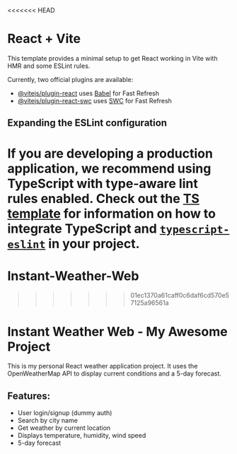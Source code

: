 <<<<<<< HEAD
# React + Vite

This template provides a minimal setup to get React working in Vite with HMR and some ESLint rules.

Currently, two official plugins are available:

- [@vitejs/plugin-react](https://github.com/vitejs/vite-plugin-react/blob/main/packages/plugin-react) uses [Babel](https://babeljs.io/) for Fast Refresh
- [@vitejs/plugin-react-swc](https://github.com/vitejs/vite-plugin-react/blob/main/packages/plugin-react-swc) uses [SWC](https://swc.rs/) for Fast Refresh

## Expanding the ESLint configuration

If you are developing a production application, we recommend using TypeScript with type-aware lint rules enabled. Check out the [TS template](https://github.com/vitejs/vite/tree/main/packages/create-vite/template-react-ts) for information on how to integrate TypeScript and [`typescript-eslint`](https://typescript-eslint.io) in your project.
=======
# Instant-Weather-Web
>>>>>>> 01ec1370a61caff0c6daf6cd570e57125a96561a
# Instant Weather Web - My Awesome Project

This is my personal React weather application project.
It uses the OpenWeatherMap API to display current conditions and a 5-day forecast.

## Features:
- User login/signup (dummy auth)
- Search by city name
- Get weather by current location
- Displays temperature, humidity, wind speed
- 5-day forecast